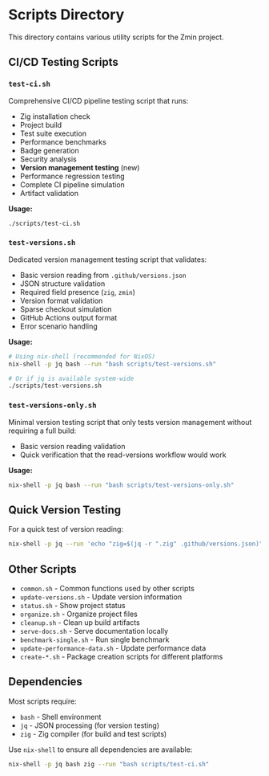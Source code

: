 # Scripts Directory

This directory contains various utility scripts for the Zmin project.

## CI/CD Testing Scripts

### `test-ci.sh`

Comprehensive CI/CD pipeline testing script that runs:

- Zig installation check
- Project build
- Test suite execution
- Performance benchmarks
- Badge generation
- Security analysis
- **Version management testing** (new)
- Performance regression testing
- Complete CI pipeline simulation
- Artifact validation

**Usage:**

```bash
./scripts/test-ci.sh
```

### `test-versions.sh`

Dedicated version management testing script that validates:

- Basic version reading from `.github/versions.json`
- JSON structure validation
- Required field presence (`zig`, `zmin`)
- Version format validation
- Sparse checkout simulation
- GitHub Actions output format
- Error scenario handling

**Usage:**

```bash
# Using nix-shell (recommended for NixOS)
nix-shell -p jq bash --run "bash scripts/test-versions.sh"

# Or if jq is available system-wide
./scripts/test-versions.sh
```

### `test-versions-only.sh`

Minimal version testing script that only tests version management without requiring a full build:

- Basic version reading validation
- Quick verification that the read-versions workflow would work

**Usage:**

```bash
nix-shell -p jq bash --run "bash scripts/test-versions-only.sh"
```

## Quick Version Testing

For a quick test of version reading:

```bash
nix-shell -p jq --run 'echo "zig=$(jq -r ".zig" .github/versions.json)" && echo "zmin=$(jq -r ".zmin" .github/versions.json)"'
```

## Other Scripts

- `common.sh` - Common functions used by other scripts
- `update-versions.sh` - Update version information
- `status.sh` - Show project status
- `organize.sh` - Organize project files
- `cleanup.sh` - Clean up build artifacts
- `serve-docs.sh` - Serve documentation locally
- `benchmark-single.sh` - Run single benchmark
- `update-performance-data.sh` - Update performance data
- `create-*.sh` - Package creation scripts for different platforms

## Dependencies

Most scripts require:

- `bash` - Shell environment
- `jq` - JSON processing (for version testing)
- `zig` - Zig compiler (for build and test scripts)

Use `nix-shell` to ensure all dependencies are available:

```bash
nix-shell -p jq bash zig --run "bash scripts/test-ci.sh"
```
